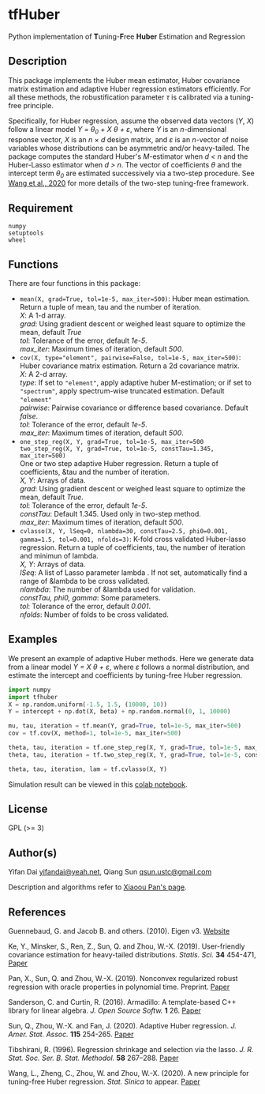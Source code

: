# tfHuber

Python implementation of **T**uning-**F**ree **Huber** Estimation and Regression

## Description

This package implements the Huber mean estimator, Huber covariance matrix estimation and adaptive Huber regression estimators efficiently. For all these methods, the robustification parameter *&tau;* is calibrated via a tuning-free principle.

Specifically, for Huber regression, assume the observed data vectors (*Y*, *X*) follow a linear model *Y = &theta;<sub>0</sub> + X &theta; + &epsilon;*, where *Y* is an *n*-dimensional response vector, *X* is an *n* &times; *d* design matrix, and *&epsilon;* is an *n*-vector of noise variables whose distributions can be asymmetric and/or heavy-tailed. The package computes the standard Huber's *M*-estimator when *d < n* and the Huber-Lasso estimator when *d > n*. The vector of coefficients *&theta;* and the intercept term *&theta;<sub>0</sub>* are estimated successively via a two-step procedure. See [Wang et al., 2020](https://www.math.ucsd.edu/~wez243/tfHuber.pdf) for more details of the two-step tuning-free framework.

## Requirement  
```
numpy
setuptools
wheel
```

## Functions

There are four functions in this package: 

* `mean(X, grad=True, tol=1e-5, max_iter=500)`: Huber mean estimation. Return a tuple of mean, tau and the number of iteration.  
*X*: A 1-d array.  
*grad*: Using gradient descent or weighed least square to optimize the mean, default *True*  
*tol*: Tolerance of the error, default *1e-5*.  
*max_iter*: Maximum times of iteration, default *500*.
* `cov(X, type="element", pairwise=False, tol=1e-5, max_iter=500)`: Huber covariance matrix estimation. Return a 2d covariance matrix.  
*X*: A 2-d array.  
*type*: If set to `"element"`, apply adaptive huber M-estimation; or if set to `"spectrum"`, apply spectrum-wise truncated estimation. Default `"element" `  
*pairwise*: Pairwise covariance or difference based covariance. Default *false*.   
*tol*: Tolerance of the error, default *1e-5*.  
*max_iter*: Maximum times of iteration, default *500*.
* `one_step_reg(X, Y, grad=True, tol=1e-5, max_iter=500
two_step_reg(X, Y, grad=True, tol=1e-5, constTau=1.345, max_iter=500)`   
One or two step adaptive Huber regression. Return a tuple of coefficients, &tau and the number of iteration.   
*X, Y*: Arrays of data.  
*grad*: Using gradient descent or weighed least square to optimize the mean, default *True*.  
*tol*: Tolerance of the error, default *1e-5*.  
*constTau*: Default 1.345. Used only in two-step method.  
*max_iter*: Maximum times of iteration, default *500*.  
* `cvlasso(X, Y, lSeq=0, nlambda=30, constTau=2.5, phi0=0.001, gamma=1.5, tol=0.001, nfolds=3)`: K-fold cross validated Huber-lasso regression. Return a tuple of coefficients, tau, the number of iteration and minimun of lambda.   
*X, Y*: Arrays of data.  
*lSeq*: A list of Lasso parameter lambda . If not set, automatically find a range of &lambda to be cross validated.  
*nlambda*: The number of &lambda used for validation.  
*constTau, phi0, gamma*: Some parameters.  
*tol*: Tolerance of the error, default *0.001*.  
*nfolds*: Number of folds to be cross validated.




## Examples 


We present an example of adaptive Huber methods. Here we generate data from a linear model *Y = X &theta; + &epsilon;*, where *&epsilon;* follows a normal distribution, and estimate the intercept and coefficients by tuning-free Huber regression.

```python
import numpy
import tfhuber
X = np.random.uniform(-1.5, 1.5, (10000, 10))
Y = intercept + np.dot(X, beta) + np.random.normal(0, 1, 10000)

mu, tau, iteration = tf.mean(Y, grad=True, tol=1e-5, max_iter=500)
cov = tf.cov(X, method=1, tol=1e-5, max_iter=500)

theta, tau, iteration = tf.one_step_reg(X, Y, grad=True, tol=1e-5, max_iter=500)
theta, tau, iteration = tf.two_step_reg(X, Y, grad=True, tol=1e-5, consTau=1.345, max_iter=500)

theta, tau, iteration, lam = tf.cvlasso(X, Y) 
```
Simulation result can be viewed in this [colab notebook](https://colab.research.google.com/drive/1XyBMNHog_RqFo3dkoQENt7wT2yMVEIdQ?usp=sharing).  

## License
GPL (>= 3)

## Author(s)

Yifan Dai <yifandai@yeah.net>, Qiang Sun <qsun.ustc@gmail.com>

Description and algorithms refer to [Xiaoou Pan's page](https://github.com/XiaoouPan/tfHuber).

## References

Guennebaud, G. and Jacob B. and others. (2010). Eigen v3. [Website](http://eigen.tuxfamily.org)

Ke, Y., Minsker, S., Ren, Z., Sun, Q. and Zhou, W.-X. (2019). User-friendly covariance estimation for heavy-tailed distributions. *Statis. Sci.* **34** 454-471, [Paper](https://projecteuclid.org/euclid.ss/1570780979)

Pan, X., Sun, Q. and Zhou, W.-X. (2019). Nonconvex regularized robust regression with oracle properties in polynomial time. Preprint. [Paper](https://arxiv.org/abs/1907.04027)

Sanderson, C. and Curtin, R. (2016). Armadillo: A template-based C++ library for linear algebra. *J. Open Source Softw.* **1** 26. [Paper](http://conradsanderson.id.au/pdfs/sanderson_armadillo_joss_2016.pdf)

Sun, Q., Zhou, W.-X. and Fan, J. (2020). Adaptive Huber regression. *J. Amer. Stat. Assoc.* **115** 254-265. [Paper](https://doi.org/10.1080/01621459.2018.1543124)

Tibshirani, R. (1996). Regression shrinkage and selection via the lasso. *J. R. Stat. Soc. Ser. B. Stat. Methodol.* **58** 267–288. [Paper](https://www.jstor.org/stable/2346178?seq=1#metadata_info_tab_contents)

Wang, L., Zheng, C., Zhou, W. and Zhou, W.-X. (2020). A new principle for tuning-free Huber regression. *Stat. Sinica* to appear. [Paper](https://www.math.ucsd.edu/~wez243/tfHuber.pdf)
